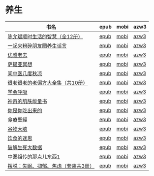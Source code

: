 # 养生

| 书名 | epub | mobi | azw3 |
| --- | --- | --- | --- |
| [陈允斌顺时生活的智慧（全12册）](None) | [epub](None) | [mobi](None) | [azw3](None) |
| [一起来粉碎朋友圈养生谣言](http://ct.dalanmei.com/f/31084289-570153294-42afd3) | [epub](http://ct.dalanmei.com/f/31084289-570153294-42afd3) | [mobi](http://ct.dalanmei.com/f/31084289-570357910-0a31a8) | [azw3](http://ct.dalanmei.com/f/31084289-571406225-16b174) |
| [优雅老去](http://ct.dalanmei.com/f/31084289-571714096-44a91f) | [epub](http://ct.dalanmei.com/f/31084289-571714096-44a91f) | [mobi](http://ct.dalanmei.com/f/31084289-572114141-dcbdb0) | [azw3](http://ct.dalanmei.com/f/31084289-572125950-b41e7a) |
| [萨提亚冥想](http://ct.dalanmei.com/f/31084289-571705888-a96b70) | [epub](http://ct.dalanmei.com/f/31084289-571705888-a96b70) | [mobi](http://ct.dalanmei.com/f/31084289-572115590-fa636e) | [azw3](http://ct.dalanmei.com/f/31084289-572138793-39ff27) |
| [问中医几度秋凉](http://ct.dalanmei.com/f/31084289-571705688-756939) | [epub](http://ct.dalanmei.com/f/31084289-571705688-756939) | [mobi](http://ct.dalanmei.com/f/31084289-572115678-417243) | [azw3](http://ct.dalanmei.com/f/31084289-572139479-292e7e) |
| [很老很老的老偏方大全集（共10册）](http://ct.dalanmei.com/f/31084289-571638338-4cdac4) | [epub](http://ct.dalanmei.com/f/31084289-571638338-4cdac4) | [mobi](http://ct.dalanmei.com/f/31084289-572121134-bcc433) | [azw3](http://ct.dalanmei.com/f/31084289-572182651-3f549b) |
| [学会呼吸](http://ct.dalanmei.com/f/31084289-571536850-bd3c87) | [epub](http://ct.dalanmei.com/f/31084289-571536850-bd3c87) | [mobi](http://ct.dalanmei.com/f/31084289-571805038-f097dd) | [azw3](http://ct.dalanmei.com/f/31084289-572195595-e4eb20) |
| [神奇的肌肤能量书](http://ct.dalanmei.com/f/31084289-571552106-b5c276) | [epub](http://ct.dalanmei.com/f/31084289-571552106-b5c276) | [mobi](http://ct.dalanmei.com/f/31084289-571880396-3c106b) | [azw3](http://ct.dalanmei.com/f/31084289-572202510-436644) |
| [你是你吃出来的](http://ct.dalanmei.com/f/31084289-571559135-608f75) | [epub](http://ct.dalanmei.com/f/31084289-571559135-608f75) | [mobi](http://ct.dalanmei.com/f/31084289-571920056-1b4429) | [azw3](http://ct.dalanmei.com/f/31084289-572211483-a8a2d2) |
| [食療聖經](http://ct.dalanmei.com/f/31084289-571598619-2d4261) | [epub](http://ct.dalanmei.com/f/31084289-571598619-2d4261) | [mobi](http://ct.dalanmei.com/f/31084289-571772783-1788f4) | [azw3](http://ct.dalanmei.com/f/31084289-571918059-673213) |
| [谷物大脑](http://ct.dalanmei.com/f/31084289-571598281-d19329) | [epub](http://ct.dalanmei.com/f/31084289-571598281-d19329) | [mobi](http://ct.dalanmei.com/f/31084289-571772862-0e0ec3) | [azw3](http://ct.dalanmei.com/f/31084289-571918082-5618d8) |
| [饮食的迷思](http://ct.dalanmei.com/f/31084289-571525563-3bc757) | [epub](http://ct.dalanmei.com/f/31084289-571525563-3bc757) | [mobi](http://ct.dalanmei.com/f/31084289-571780447-511518) | [azw3](http://ct.dalanmei.com/f/31084289-571976666-6c3896) |
| [破解生死大数据](http://ct.dalanmei.com/f/31084289-571594622-301708) | [epub](http://ct.dalanmei.com/f/31084289-571594622-301708) | [mobi](http://ct.dalanmei.com/f/31084289-572124372-5ddbcb) | [azw3](http://ct.dalanmei.com/f/31084289-571982683-00db62) |
| [中医祖传的那点儿东西1](http://ct.dalanmei.com/f/31084289-571548642-7bc251) | [epub](http://ct.dalanmei.com/f/31084289-571548642-7bc251) | [mobi](http://ct.dalanmei.com/f/31084289-571820072-c6710a) | [azw3](http://ct.dalanmei.com/f/31084289-572058712-bea0c0) |
| [摆脱：失眠、抑郁、焦虑（套装共3册）](http://ct.dalanmei.com/f/31084289-571586443-394e33) | [epub](http://ct.dalanmei.com/f/31084289-571586443-394e33) | [mobi](http://ct.dalanmei.com/f/31084289-571732672-73e103) | [azw3](http://ct.dalanmei.com/f/31084289-571844707-94b3dc) |
